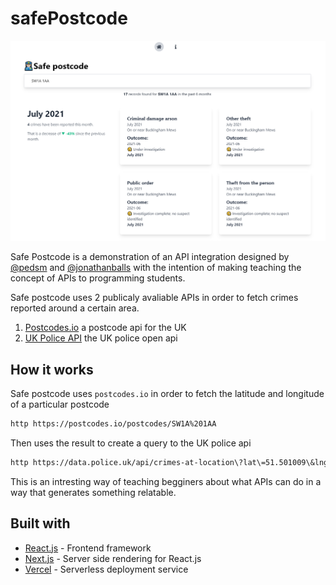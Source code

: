 # safePostcode

![Safe Postcode](.github/safepostcodev2.png)

Safe Postcode is a demonstration of an API integration designed by [@pedsm](https://github.com/pedsm) and [@jonathanballs](https://github.com/jonathanballs) with the intention of making teaching the concept of APIs to programming students.

Safe postcode uses 2 publicaly avaliable APIs in order to fetch crimes reported around a certain area.

1. [Postcodes.io](https://postcodes.io/) a postcode api for the UK
2. [UK Police API](https://data.police.uk/) the UK police open api

## How it works

Safe postcode uses `postcodes.io` in order to fetch the latitude and longitude of a particular postcode

``` bash
http https://postcodes.io/postcodes/SW1A%201AA
```

Then uses the result to create a query to the UK police api

```bash
http https://data.police.uk/api/crimes-at-location\?lat\=51.501009\&lng\=-0.141588
```

This is an intresting way of teaching begginers about what APIs can do in a way that generates something relatable.

## Built with

- [React.js](https://reactjs.org/) - Frontend framework
- [Next.js](https://nextjs.org/) - Server side rendering for React.js
- [Vercel](https://vercel.com/) - Serverless deployment service